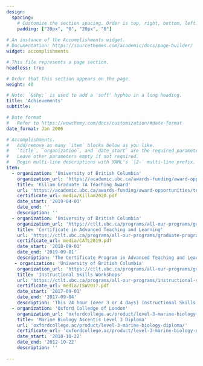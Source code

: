 ```yaml
---
design:
  spacing:
    # Customize the section spacing. Order is top, right, bottom, left.
    padding: ["20px", "0", "20px", "0"]
    
# An instance of the Accomplishments widget.
# Documentation: https://sourcethemes.com/academic/docs/page-builder/
widget: accomplishments

# This file represents a page section.
headless: true

# Order that this section appears on the page.
weight: 40

# Note: `&shy;` is used to add a 'soft' hyphen in a long heading.
title: 'Achievements'
subtitle:

# Date format
#   Refer to https://wowchemy.com/docs/customization/#date-format
date_format: Jan 2006

# Accomplishments.
#   Add/remove as many `item` blocks below as you like.
#   `title`, `organization`, and `date_start` are the required parameters.
#   Leave other parameters empty if not required.
#   Begin multi-line descriptions with YAML's `|2-` multi-line prefix.
item:
  - organization: 'University of British Columbia'
    organization_url: 'https://academic.ubc.ca/awards-funding/award-opportunities/teaching-awards'
    title: 'Killam Graduate TA Teaching Award'
    url: 'https://academic.ubc.ca/awards-funding/award-opportunities/teaching-awards'
    certificate_url: media/Killam2020.pdf
    date_start: '2019-04-01'
    date_end: ''
    description: ''
  - organization: 'University of British Columbia'
    organization_url: 'https://ctlt.ubc.ca/programs/all-our-programs/graduate-program-in-advanced-teaching-and-learning'
    title: 'Certificate in Advanced Teaching and Learning'
    url: 'https://ctlt.ubc.ca/programs/all-our-programs/graduate-program-in-advanced-teaching-and-learning'
    certificate_url: media/CATL2019.pdf
    date_start: '2018-09-01'
    date_end: '2019-09-01'
    description: 'The Certificate Program in Advanced Teaching and Learning is a year-long teaching development program that supports the development of graduate students’ expertise in teaching and learning.'
   - organization: 'University of British Columbia'
    organization_url: 'https://ctlt.ubc.ca/programs/all-our-programs/graduate-program-in-advanced-teaching-and-learning'
    title: 'Instructional Skills Workshops'
    url: 'https://ctlt.ubc.ca/programs/all-our-programs/instructional-skills-workshops/'
    certificate_url: media/ISW2017.pdf
    date_start: '2017-09-01'
    date_end: '2017-09-04'
    description: 'This 24 hour (over 3 or 4 days) Instructional Skills Workshop (ISW)focuses on teaching groups of students and is designed to enhance the teaching effectiveness of both new and experienced educators.'
  - organization: 'Oxford Colledge of London'
    organization_url: 'oxfordcollege.ac/product/level-3-marine-biology-diploma/'
    title: 'Marine Biology Ascentis Level 3 Diploma'
    url: 'oxfordcollege.ac/product/level-3-marine-biology-diploma/'
    certificate_url: 'oxfordcollege.ac/product/level-3-marine-biology-diploma/'
    date_start: '2010-10-22'
    date_end: '2012-10-22'
    description: ''
    
---
```






